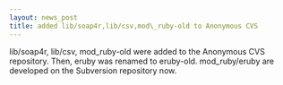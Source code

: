 ```yaml
---
layout: news_post
title: added lib/soap4r,lib/csv,mod\_ruby-old to Anonymous CVS
---
```


lib/soap4r, lib/csv, mod\_ruby-old were added to the Anonymous <span
class="caps">CVS</span> repository. Then, eruby was renamed to
eruby-old. mod\_ruby/eruby are developed on the Subversion repository
now.

